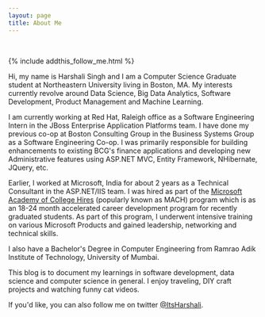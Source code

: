 ```yaml
---
layout: page
title: About Me
---
```


<div class="circularProfilePic"></div>

<br>

{% include addthis_follow_me.html %}

Hi, my name is Harshali Singh and I am a Computer Science Graduate student at Northeastern University living in Boston, MA. My interests currently revolve around Data Science, Big Data Analytics, Software Development, Product Management and Machine Learning. 

I am currently working at Red Hat, Raleigh office as a Software Engineering Intern in the JBoss Enterprise Application Platforms team. I have done my previous co-op at Boston Consulting Group in the Business Systems Group as a Software Engineering Co-op. I was primarily responsible for building enhancements to existing BCG's finance applications and developing new Administrative features using ASP.NET MVC, Entity Framework, NHibernate, JQuery, etc.

Earlier, I worked at Microsoft, India for about 2 years as a Technical Consultant in the ASP.NET/IIS team. I was hired as part of the [Microsoft Academy of College Hires](https://careers.microsoft.com/students/mach) (popularly known as MACH) program which is as an 18-24 month accelerated career development program for recently graduated students. As part of this program, I underwent intensive training on various Microsoft Products and gained leadership, networking and technical skills.

I also have a Bachelor's Degree in Computer Engineering from Ramrao Adik Institute of Technology, University of Mumbai. 

This blog is to document my learnings in software development, data science and computer science in general. I enjoy traveling, DIY craft projects and watching funny cat videos. 

If you'd like, you can also follow me on twitter [@ItsHarshali](https://twitter.com/ItsHarshali).